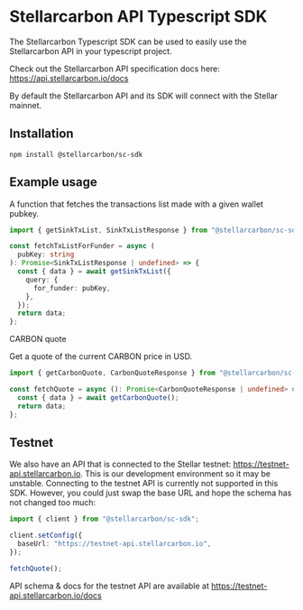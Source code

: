 # Stellarcarbon API Typescript SDK

The Stellarcarbon Typescript SDK can be used to easily use the Stellarcarbon API in your typescript project.

Check out the Stellarcarbon API specification docs here: https://api.stellarcarbon.io/docs

By default the Stellarcarbon API and its SDK will connect with the Stellar mainnet.

## Installation

`npm install @stellarcarbon/sc-sdk`

## Example usage

A function that fetches the transactions list made with a given wallet pubkey.

```ts
import { getSinkTxList, SinkTxListResponse } from "@stellarcarbon/sc-sdk";

const fetchTxListForFunder = async (
  pubKey: string
): Promise<SinkTxListResponse | undefined> => {
  const { data } = await getSinkTxList({
    query: {
      for_funder: pubKey,
    },
  });
  return data;
};
```

CARBON quote

Get a quote of the current CARBON price in USD.

```ts
import { getCarbonQuote, CarbonQuoteResponse } from "@stellarcarbon/sc-sdk";

const fetchQuote = async (): Promise<CarbonQuoteResponse | undefined> => {
  const { data } = await getCarbonQuote();
  return data;
};
```

## Testnet

We also have an API that is connected to the Stellar testnet: https://testnet-api.stellarcarbon.io. This is our development environment so it may be unstable. Connecting to the testnet API is currently not supported in this SDK. However, you could just swap the base URL and hope the schema has not changed too much:

```ts
import { client } from "@stellarcarbon/sc-sdk";

client.setConfig({
  baseUrl: "https://testnet-api.stellarcarbon.io",
});

fetchQuote();
```

API schema & docs for the testnet API are available at https://testnet-api.stellarcarbon.io/docs
